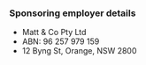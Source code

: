 ### Sponsoring employer details

- Matt & Co Pty Ltd
- ABN: 96 257 979 159
- 12 Byng St, Orange, NSW 2800
